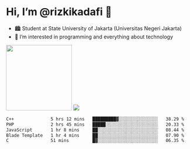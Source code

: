 # Hi, I’m @rizkikadafi 👋
- 🏙 Student at State University of Jakarta (Universitas Negeri Jakarta)
- 👀 I’m interested in programming and everything about technology
<img height="180em" src="https://github-readme-stats.vercel.app/api?username=rizkikadafi&show_icons=true&hide_border=true&&count_private=true&include_all_commits=true" />
<img src="https://github-readme-stats.vercel.app/api/top-langs/?username=rizkikadafi&show_icons=true&hide_border=true&&count_private=true&include_all_commits=true" />

<!--START_SECTION:waka-->

```txt
C++              5 hrs 12 mins   █████████▓░░░░░░░░░░░░░░░   38.29 %
PHP              2 hrs 45 mins   █████░░░░░░░░░░░░░░░░░░░░   20.33 %
JavaScript       1 hr 8 mins     ██░░░░░░░░░░░░░░░░░░░░░░░   08.44 %
Blade Template   1 hr 4 mins     ██░░░░░░░░░░░░░░░░░░░░░░░   07.90 %
C                51 mins         █▓░░░░░░░░░░░░░░░░░░░░░░░   06.35 %
```

<!--END_SECTION:waka-->

<!---
rizkikadafi/rizkikadafi is a ✨ special ✨ repository because its `README.md` (this file) appears on your GitHub profile.
You can click the Preview link to take a look at your changes.
--->
